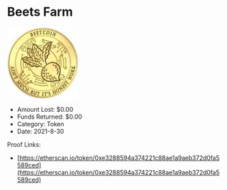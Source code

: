 # Beets Farm
![Beets Farm](/rektimages/Beets-Farm.png)
- Amount Lost: $0.00
- Funds Returned: $0.00
- Category: Token
- Date: 2021-8-30



Proof Links:
- [https://etherscan.io/token/0xe3288594a374221c88ae1a9aeb372d0fa5589ced](https://etherscan.io/token/0xe3288594a374221c88ae1a9aeb372d0fa5589ced)


